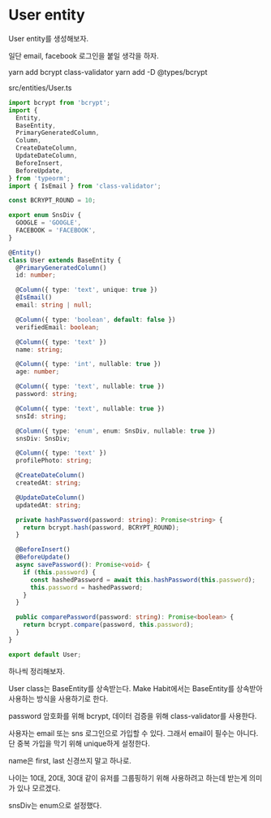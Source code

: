 # User entity

User entity를 생성해보자.

일단 email, facebook 로그인을 붙일 생각을 하자.

yarn add bcrypt class-validator
yarn add -D @types/bcrypt

src/entities/User.ts

```ts
import bcrypt from 'bcrypt';
import {
  Entity,
  BaseEntity,
  PrimaryGeneratedColumn,
  Column,
  CreateDateColumn,
  UpdateDateColumn,
  BeforeInsert,
  BeforeUpdate,
} from 'typeorm';
import { IsEmail } from 'class-validator';

const BCRYPT_ROUND = 10;

export enum SnsDiv {
  GOOGLE = 'GOOGLE',
  FACEBOOK = 'FACEBOOK',
}

@Entity()
class User extends BaseEntity {
  @PrimaryGeneratedColumn()
  id: number;

  @Column({ type: 'text', unique: true })
  @IsEmail()
  email: string | null;

  @Column({ type: 'boolean', default: false })
  verifiedEmail: boolean;

  @Column({ type: 'text' })
  name: string;

  @Column({ type: 'int', nullable: true })
  age: number;

  @Column({ type: 'text', nullable: true })
  password: string;

  @Column({ type: 'text', nullable: true })
  snsId: string;

  @Column({ type: 'enum', enum: SnsDiv, nullable: true })
  snsDiv: SnsDiv;

  @Column({ type: 'text' })
  profilePhoto: string;

  @CreateDateColumn()
  createdAt: string;

  @UpdateDateColumn()
  updatedAt: string;

  private hashPassword(password: string): Promise<string> {
    return bcrypt.hash(password, BCRYPT_ROUND);
  }

  @BeforeInsert()
  @BeforeUpdate()
  async savePassword(): Promise<void> {
    if (this.password) {
      const hashedPassword = await this.hashPassword(this.password);
      this.password = hashedPassword;
    }
  }

  public comparePassword(password: string): Promise<boolean> {
    return bcrypt.compare(password, this.password);
  }
}

export default User;


```

하나씩 정리해보자.

User class는 BaseEntity를 상속받는다. Make Habit에서는 BaseEntity를 상속받아 사용하는 방식을 사용하기로 한다.

password 암호화를 위해 bcrypt, 데이터 검증을 위해 class-validator를 사용한다.

사용자는 email 또는 sns 로그인으로 가입할 수 있다. 그래서 email이 필수는 아니다. 단 중복 가입을 막기 위해 unique하게 설정한다.

name은 first, last 신경쓰지 말고 하나로.

나이는 10대, 20대, 30대 같이 유저를 그룹핑하기 위해 사용하려고 하는데 받는게 의미가 있나 모르겠다.

snsDiv는 enum으로 설정했다.
